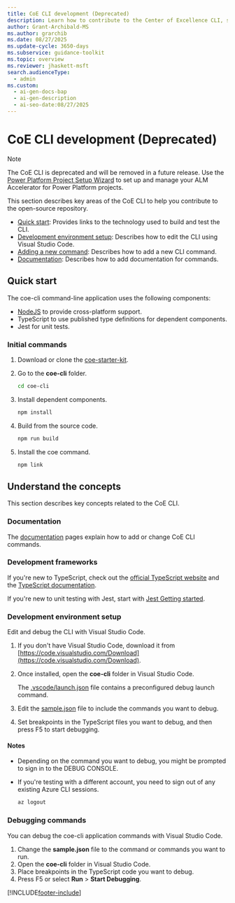 ```yaml
---
title: CoE CLI development (Deprecated)
description: Learn how to contribute to the Center of Excellence CLI, set up your environment, and add new commands using Visual Studio Code.
author: Grant-Archibald-MS
ms.author: grarchib
ms.date: 08/27/2025
ms.update-cycle: 3650-days
ms.subservice: guidance-toolkit
ms.topic: overview
ms.reviewer: jhaskett-msft
search.audienceType:
  - admin
ms.custom:
  - ai-gen-docs-bap
  - ai-gen-description
  - ai-seo-date:08/27/2025
---
```


# CoE CLI development (Deprecated)

> [!NOTE]
> The CoE CLI is deprecated and will be removed in a future release. Use the [Power Platform Project Setup Wizard](../../../alm-accelerator/setup-admin-tasks.md) to set up and manage your ALM Accelerator for Power Platform projects.

This section describes key areas of the CoE CLI to help you contribute to the open-source repository.

- [Quick start](#quick-start): Provides links to the technology used to build and test the CLI.
- [Development environment setup](#development-environment-setup): Describes how to edit the CLI using Visual Studio Code.
- [Adding a new command](./adding-new-command.md): Describes how to add a new CLI command.
- [Documentation](./documentation.md): Describes how to add documentation for commands.

## Quick start

The coe-cli command-line application uses the following components:

- [NodeJS](https://nodejs.org/en/) to provide cross-platform support.
- TypeScript to use published type definitions for dependent components.
- Jest for unit tests.

### Initial commands

1. Download or clone the [coe-starter-kit](https://github.com/microsoft/coe-starter-kit).

1. Go to the **coe-cli** folder.

   ```bash
   cd coe-cli
   ```

1. Install dependent components.

   ```bash
   npm install
   ```

1. Build from the source code.

   ```bash
   npm run build
   ```

1. Install the coe command.

   ```bash
   npm link
   ```

## Understand the concepts

This section describes key concepts related to the CoE CLI.

### Documentation

The [documentation](./documentation.md) pages explain how to add or change CoE CLI commands.

### Development frameworks

If you're new to TypeScript, check out the [official TypeScript website](https://www.typescriptlang.org/) and the [TypeScript documentation](https://www.typescriptlang.org/docs/).

If you're new to unit testing with Jest, start with [Jest Getting started](https://jestjs.io/docs/getting-started).

### Development environment setup

Edit and debug the CLI with Visual Studio Code.

1. If you don't have Visual Studio Code, download it from [https://code.visualstudio.com/Download](https://code.visualstudio.com/Download).

1. Once installed, open the **coe-cli** folder in Visual Studio Code.

    The [.vscode/launch.json](https://github.com/microsoft/coe-starter-kit/tree/main/coe-cli/.vscode/launch.json) file contains a preconfigured debug launch command.

1. Edit the [sample.json](https://github.com/microsoft/coe-starter-kit/tree/main/coe-cli/sample.json) file to include the commands you want to debug.

1. Set breakpoints in the TypeScript files you want to debug, and then press F5 to start debugging.

#### Notes

- Depending on the command you want to debug, you might be prompted to sign in to the DEBUG CONSOLE.

- If you're testing with a different account, you need to sign out of any existing Azure CLI sessions.

   ```bash
   az logout
   ```

### Debugging commands

You can debug the coe-cli application commands with Visual Studio Code.

1. Change the **sample.json** file to the command or commands you want to run.
1. Open the **coe-cli** folder in Visual Studio Code.
1. Place breakpoints in the TypeScript code you want to debug.
1. Press F5 or select **Run** > **Start Debugging**.

[!INCLUDE[footer-include](../../../../includes/footer-banner.md)]
